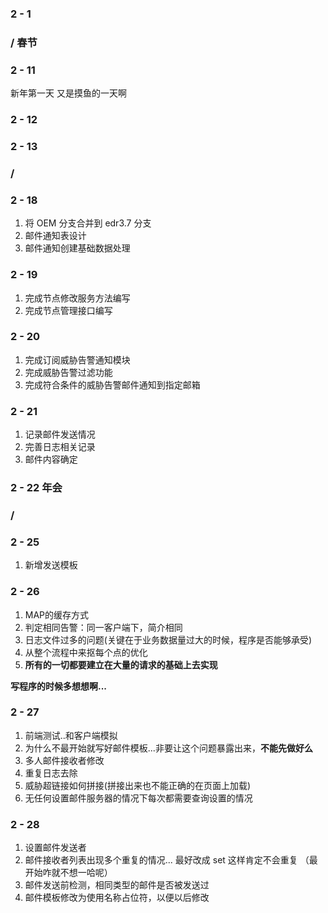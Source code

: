 ### 2 - 1

### / 春节

### 2 - 11

新年第一天 又是摸鱼的一天啊

### 2 - 12

### 2 - 13

### / 

### 2 - 18

1. 将 OEM 分支合并到 edr3.7 分支
2. 邮件通知表设计
3. 邮件通知创建基础数据处理

### 2 - 19

1. 完成节点修改服务方法编写
2. 完成节点管理接口编写

### 2 - 20

1. 完成订阅威胁告警通知模块
2. 完成威胁告警过滤功能
3. 完成符合条件的威胁告警邮件通知到指定邮箱

### 2 - 21

1. 记录邮件发送情况
2. 完善日志相关记录
3. 邮件内容确定

### 2 - 22 年会

### /

### 2 - 25

1. 新增发送模板

### 2 - 26

1. MAP的缓存方式
2. 判定相同告警：同一客户端下，简介相同
3. 日志文件过多的问题(关键在于业务数据量过大的时候，程序是否能够承受)
4. 从整个流程中来抠每个点的优化
5. **所有的一切都要建立在大量的请求的基础上去实现**

**写程序的时候多想想啊...**

### 2 - 27

1. 前端测试..和客户端模拟
2. 为什么不最开始就写好邮件模板...非要让这个问题暴露出来，**不能先做好么**
3. 多人邮件接收者修改
4. 重复日志去除
5. 威胁超链接如何拼接(拼接出来也不能正确的在页面上加载)
6. 无任何设置邮件服务器的情况下每次都需要查询设置的情况

### 2 - 28

1. 设置邮件发送者
2. 邮件接收者列表出现多个重复的情况... 最好改成 set 这样肯定不会重复 （最开始咋就不想一哈呢）
3. 邮件发送前检测，相同类型的邮件是否被发送过
4. 邮件模板修改为使用名称占位符，以便以后修改
